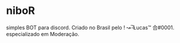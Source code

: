 # niboR
simples BOT para discord. Criado no Brasil pelo ! ↝¯̶̄Lucas™ 合#0001. especializado em Moderação.
